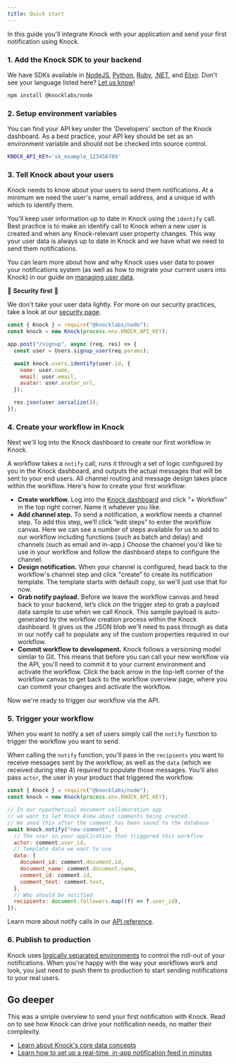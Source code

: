 ```yaml
---
title: Quick start
---
```


In this guide you'll integrate Knock with your application and send your first notification using Knock.

### 1. Add the Knock SDK to your backend

We have SDKs available in [NodeJS](https://github.com/knocklabs/knock-node), [Python](https://github.com/knocklabs/knock-python), [Ruby](https://github.com/knocklabs/knock-ruby), [.NET](https://github.com/knocklabs/knock-dotnet), and [Elixir](https://github.com/knocklabs/knock-elixir). Don't see your language listed here? [Let us know](mailto:support@knock.app)!

```bash Terminal
npm install @knocklabs/node
```

### 2. Setup environment variables

You can find your API key under the 'Developers' section of the Knock dashboard. As a best practice, your API key should be set as an environment variable and should not be checked into source control.

```bash
KNOCK_API_KEY='sk_example_123456789'
```

### 3. Tell Knock about your users

Knock needs to know about your users to send them notifications. At a minimum we need the user's name, email address, and a unique id with which to identify them. 

You'll keep user information up to date in Knock using the `identify` call.
Best practice is to make an identify call to Knock when a new user is created and when any Knock-relevant user property changes. This way your user data is always up to date in Knock and we have what we need to send them notifications. 

You can learn more about how and why Knock uses user data to power your notifications system (as well as how to migrate your current users into Knock) in our guide on [managing user data](/send-and-manage-data/users). 

🔐 **Security first** 🔐

We don't take your user data lightly. For more on our security practices, take a look at our [security page](/send-and-manage-data/security). 

```javascript Identify a user in Knock
const { Knock } = require("@knocklabs/node");
const knock = new Knock(process.env.KNOCK_API_KEY);

app.post("/signup", async (req, res) => {
  const user = Users.signup_user(req.params);

  await knock.users.identify(user.id, {
    name: user.name,
    email: user.email,
    avatar: user.avatar_url,
  });

  res.json(user.serialize());
});
```

### 4. Create your workflow in Knock

Next we'll log into the Knock dashboard to create our first workflow in Knock.

A workflow takes a `notify` call, runs it through a set of logic configured by you in the Knock dashboard, and outputs the actual messages that will be sent to your end users. All channel routing and message design takes place within the workflow. Here's how to create your first workflow:

- **Create workflow.** Log into the [Knock dashboard](https://dashboard.knock.app) and click "+ Workflow" in the top right corner. Name it whatever you like. 
- **Add channel step.** To send a notification, a workflow needs a channel step. To add this step, we’ll click “edit steps” to enter the workflow canvas. Here we can see a number of steps available for us to add to our workflow including functions (such as batch and delay) and channels (such as email and in-app.) Choose the channel you'd like to use in your workflow and follow the dashboard steps to configure the channel. 
- **Design notification.** When your channel is configured, head back to the workflow's channel step and click "create" to create its notification template. The template starts with default copy, so we'll just use that for now. 
- **Grab notify payload.** Before we leave the workflow canvas and head back to your backend, let’s click on the trigger step to grab a payload data sample to use when we call Knock. This sample payload is auto-generated by the workflow creation process within the Knock dashboard. It gives us the JSON blob we'll need to pass through as data in our notify call to populate any of the custom properties required in our workflow.
- **Commit workflow to development.** Knock follows a versioning model similar to Git. This means that before you can call your new workflow via the API, you'll need to commit it to your current environment and activate the workflow. Click the back arrow in the top-left corner of the workflow canvas to get back to the workflow overview page, where you can commit your changes and activate the workflow. 

Now we're ready to trigger our workflow via the API. 

### 5. Trigger your workflow

When you want to notify a set of users simply call the `notify` function to trigger the workflow you want to send. 

When calling the `notify` function, you'll pass in the `recipients` you want to receive messages sent by the workflow, as well as the `data` (which we received during step 4) required to populate those messages. You'll also pass `actor`, the user in your product that triggered the workflow. 

```javascript Trigger your workflow
const { Knock } = require("@knocklabs/node");
const knock = new Knock(process.env.KNOCK_API_KEY);

// In our hypothetical document collaboration app
// we want to let Knock know about comments being created.
// We send this after the comment has been saved to the database
await knock.notify("new-comment", {
  // The user in your application that triggered this workflow
  actor: comment.user_id,
  // Template data we want to use
  data: {
    document_id: comment.document.id,
    document_name: comment.document.name,
    comment_id: comment.id,
    comment_text: comment.text,
  },
  // Who should be notified
  recipients: document.followers.map((f) => f.user_id),
});
```

Learn more about notify calls in our [API reference](/reference#workflows).

### 6. Publish to production

Knock uses [logically separated environments](/send-and-manage-data/environments) to control the roll-out of your notifications.
When you're happy with the way your workflows work and look, you just need to push them to
production to start sending notifications to your real users.

## Go deeper

This was a simple overview to send your first notification with Knock. Read on to see how Knock can drive your notification needs, no matter their complexity.

- [Learn about Knock's core data concepts](/send-and-manage-data/concepts)
- [Learn how to set up a real-time, in-app notification feed in minutes](/notification-feeds/getting-started)
<!-- - [Managing users with lists](/send-and-manage-data/lists) -->

<br />
